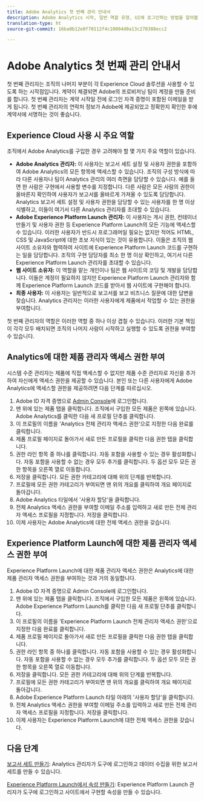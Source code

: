```yaml
---
title: Adobe Analytics 첫 번째 관리 안내서
description: Adobe Analytics 시작, 일반 역할 유형, UI에 로그인하는 방법을 알아봅니다.
translation-type: ht
source-git-commit: 16ba0b12e0f70112f4c10804d0a13c278388ecc2

---
```



# Adobe Analytics 첫 번째 관리 안내서

첫 번째 관리자는 조직의 나머지 부분이 각 Experience Cloud 솔루션을 사용할 수 있도록 하는 시작점입니다. 계약이 체결되면 Adobe의 프로비저닝 팀이 계정을 만들 준비를 합니다. 첫 번째 관리자는 계약 시작일 전에 로그인 자격 증명이 포함된 이메일을 받게 됩니다. 첫 번째 관리자의 연락처 정보가 Adobe에 제공되었고 정확한지 확인한 후에 계약서에 서명하는 것이 좋습니다.

## Experience Cloud 사용 시 주요 역할

조직에서 Adobe Analytics를 구입한 경우 고려해야 할 몇 가지 주요 역할이 있습니다.

- **Adobe Analytics 관리자:** 이 사용자는 보고서 세트 설정 및 사용자 권한을 포함하여 Adobe Analytics의 모든 항목에 액세스할 수 있습니다. 조직의 구성 방식에 따라 다른 사용자나 팀이 Analytics 관리의 여러 측면을 담당할 수 있습니다. 예를 들면 한 사람은 구현에서 사용할 변수를 지정합니다. 다른 사람은 모든 사람의 권한이 올바른지 확인하여 사용자가 보고서를 올바르게 가져올 수 있도록 담당합니다. Analytics 보고서 세트 설정 및 사용자 권한을 담당할 수 있는 사용자를 한 명 이상 식별하고, 이들이 여기서 다른 Analytics 관리자를 초대할 수 있습니다.
- **Adobe Experience Platform Launch 관리자:** 이 사용자는 게시 권한, 컨테이너 만들기 및 사용자 권한 등 Experience Platform Launch의 모든 기능에 액세스할 수 있습니다. 이러한 사용자가 반드시 프로그래머일 필요는 없지만 적어도 HTML, CSS 및 JavaScript에 대한 초보 지식이 있는 것이 유용합니다. 이들은 조직의 웹 사이트 소유자와 협력하여 사이트에 Experience Platform Launch 코드를 구현하는 일을 담당합니다. 조직의 구현 담당자를 최소 한 명 이상 확인하고, 여기서 다른 Experience Platform Launch 관리자를 초대할 수 있습니다.
- **웹 사이트 소유자:** 이 역할을 맡는 개인이나 팀은 웹 사이트의 코딩 및 개발을 담당합니다. 이들은 계정이 필요하지 않지만 Experience Platform Launch 관리자와 함께 Experience Platform Launch 코드를 받아서 웹 사이트에 구현해야 합니다.
- **최종 사용자:** 이 사용자는 일반적으로 보고서를 보고 비즈니스 질문에 대한 답변을 찾습니다. Analytics 관리자는 이러한 사용자에게 제품에서 작업할 수 있는 권한을 부여합니다.

첫 번째 관리자의 역할은 이러한 역할 중 하나 이상 겹칠 수 있습니다. 이러한 기본 책임이 각각 모두 배치되면 조직의 나머지 사람이 시작하고 실행할 수 있도록 권한을 부여할 수 있습니다.

## Analytics에 대한 제품 관리자 액세스 권한 부여 

시스템 수준 관리자는 제품에 직접 액세스할 수 없지만 제품 수준 관리자로 자신을 추가하여 자신에게 액세스 권한을 제공할 수 있습니다. 본인 또는 다른 사용자에게 Adobe Analytics에 액세스할 권한을 제공하려면 다음 단계를 따르십시오.

1. Adobe ID 자격 증명으로 [Admin Console](https://adminconsole.adobe.com/)에 로그인합니다. 
1. 맨 위에 있는 제품 탭을 클릭합니다. 조직에서 구입한 모든 제품은 왼쪽에 있습니다. Adobe Analytics를 클릭한 다음 새 프로필 단추를 클릭합니다.
1. 이 프로필의 이름을 'Analytics 전체 관리자 액세스 권한'으로 지정한 다음 완료를 클릭합니다.
1. 제품 프로필 페이지로 돌아가서 새로 만든 프로필을 클릭한 다음 권한 탭을 클릭합니다.
1. 권한 라인 항목 중 하나를 클릭합니다. 자동 포함을 사용할 수 있는 경우 활성화합니다. 자동 포함을 사용할 수 없는 경우 모두 추가를 클릭합니다. 두 옵션 모두 모든 권한 항목을 오른쪽 열로 이동합니다.
1. 저장을 클릭합니다. 모든 권한 카테고리에 대해 위의 단계를 반복합니다.
1. 프로필에 모든 권한 카테고리가 부여되면 맨 위의 개요를 클릭하여 개요 페이지로 돌아갑니다.
1. Adobe Analytics 타일에서 '사용자 할당'을 클릭합니다.
1. 전체 Analytics 액세스 권한을 부여할 이메일 주소를 입력하고 새로 만든 전체 관리자 액세스 프로필을 지정합니다. 저장을 클릭합니다.
1. 이제 사용자는 Adobe Analytics에 대한 전체 액세스 권한을 갖습니다.

## Experience Platform Launch에 대한 제품 관리자 액세스 권한 부여

Experience Platform Launch에 대한 제품 관리자 액세스 권한은 Analytics에 대한 제품 관리자 액세스 권한을 부여하는 것과 거의 동일합니다.

1. Adobe ID 자격 증명으로 Admin Console에 로그인합니다. 
1. 맨 위에 있는 제품 탭을 클릭합니다. 조직에서 구입한 모든 제품은 왼쪽에 있습니다. Adobe Experience Platform Launch를 클릭한 다음 새 프로필 단추를 클릭합니다.
1. 이 프로필의 이름을 'Experience Platform Launch 전체 관리자 액세스 권한'으로 지정한 다음 완료를 클릭합니다.
1. 제품 프로필 페이지로 돌아가서 새로 만든 프로필을 클릭한 다음 권한 탭을 클릭합니다.
1. 권한 라인 항목 중 하나를 클릭합니다. 자동 포함을 사용할 수 있는 경우 활성화합니다. 자동 포함을 사용할 수 없는 경우 모두 추가를 클릭합니다. 두 옵션 모두 모든 권한 항목을 오른쪽 열로 이동합니다.
1. 저장을 클릭합니다. 모든 권한 카테고리에 대해 위의 단계를 반복합니다.
1. 프로필에 모든 권한 카테고리가 부여되면 맨 위의 개요를 클릭하여 개요 페이지로 돌아갑니다.
1. Adobe Experience Platform Launch 타일 아래의 '사용자 할당'을 클릭합니다.
1. 전체 Analytics 액세스 권한을 부여할 이메일 주소를 입력하고 새로 만든 전체 관리자 액세스 프로필을 지정합니다. 저장을 클릭합니다.
1. 이제 사용자는 Experience Platform Launch에 대한 전체 액세스 권한을 갖습니다.

## 다음 단계

[보고서 세트 만들기](create-report-suite.md): Analytics 관리자가 도구에 로그인하고 데이터 수집을 위한 보고서 세트를 만들 수 있습니다.

[Experience Platform Launch에서 속성 만들기](/help/implement/implement-with-launch/create-analytics-property.md): Experience Platform Launch 관리자가 도구에 로그인하고 사이트에서 구현할 속성을 만들 수 있습니다.
